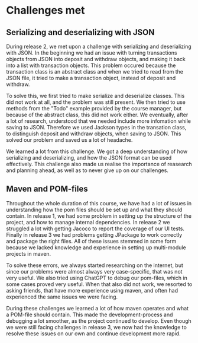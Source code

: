# Challenges met

## Serializing and deserializing with JSON
During release 2, we met upon a challenge with serializing and deserializing with JSON. In the beginning we had an issue with turning transactions objects from JSON into deposit and withdraw objects, and making it back into a list with transaction objects. This problem occured because the transaction class is an abstract class and when we tried to read from the JSON file, it tried to make a transaction object, instead of deposit and withdraw.

To solve this, we first tried to make serialize and deserialize classes. This did not work at all, and the problem was still present. We then tried to use methods from the "Todo" example provided by the course manager, but because of the abstract class, this did not work either. We eventually, after a lot of research, understood that we needed include more infomation while saving to JSON. Therefore we used Jackson types in the transation class, to distinguish deposit and withdraw objects, when saving to JSON. This solved our problem and saved us a lot of headache. 

We learned a lot from this challenge. We got a deep understanding of how serializing and deserializing, and how the JSON format can be used effectively. This challenge also made us realise the importance of reasearch and planning ahead, as well as to never give up on our challenges. 

## Maven and POM-files
Throughout the whole duration of this course, we have had a lot of issues in understanding how the pom files should be set up and what they should contain. In release 1, we had some problem in setting up the structure of the project, and how to manage internal dependencies. In release 2 we struggled a lot with getting Jacoco to report the coverage of our UI tests. Finally in release 3 we had problems getting JPackage to work correctly and package the right files. All of these issues stemmed in some form because we lacked knowledge and experience in setting up multi-module projects in maven.

To solve these errors, we always started researching on the internet, but since our problems were almost always very case-specific, that was not very useful. We also tried using ChatGPT to debug our pom-files, which in some cases proved very useful. When that also did not work, we resorted to asking friends, that have more experience using maven, and often had experienced the same issues we were facing.

During these challenges we learned a lot of how maven operates and what a POM-file should contain. This made the development-process and debugging a lot smoother, as the project continued to develop. Even though we were still facing challenges in release 3, we now had the knowledge to resolve these issues on our own and continue development more rapid.
